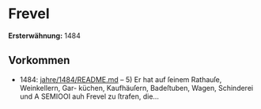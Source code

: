 # Frevel

**Ersterwähnung:** 1484

## Vorkommen
- 1484: [jahre/1484/README.md](../jahre/1484/README.md) – 5) Er hat auf ſeinem Rathauſe, Weinkellern, Gar-
küchen, Kaufhäuſern, Badeſtuben, Wagen, Schinderei und
A SEMIOOI auh Frevel zu ſtrafen, die...
